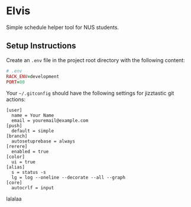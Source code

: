 Elvis
=====
Simple schedule helper tool for NUS students.

## Setup Instructions ##
Create an `.env` file in the project root directory with the following content:

```ruby
# .env
RACK_ENV=development
PORT=80
```
Your `~/.gitconfig` should have the following settings for jizztastic git actions:

```
[user]
  name = Your Name
  email = youremail@example.com
[push]
  default = simple
[branch]
  autosetuprebase = always
[rerere]
  enabled = true
[color]
  ui = true
[alias]
  s = status -s
  lg = log --oneline --decorate --all --graph
[core]
  autocrlf = input
```
lalalaa
